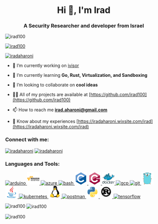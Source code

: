 <h1 align="center">Hi 👋, I'm Irad</h1>
<h3 align="center">A Security Researcher and developer from Israel</h3>

<p align="left"> <img src="https://komarev.com/ghpvc/?username=irad100&label=Profile%20views&color=0e75b6&style=flat" alt="irad100" /> </p>

<p align="left"> <a href="https://github.com/ryo-ma/github-profile-trophy"><img src="https://github-profile-trophy.vercel.app/?username=irad100" alt="irad100" /></a> </p>

<p align="left"> <a href="https://twitter.com/iradaharoni" target="blank"><img src="https://img.shields.io/twitter/follow/iradaharoni?logo=twitter&style=for-the-badge" alt="iradaharoni" /></a> </p>

- 🔭 I’m currently working on [ivisor](https://github.com/irad100/ivisor)

- 🌱 I’m currently learning **Go, Rust, Virtualization, and Sandboxing**

- 👯 I’m looking to collaborate on **cool ideas**

- 👨‍💻 All of my projects are available at [https://github.com/irad100](https://github.com/irad100)

- 📫 How to reach me **irad.aharoni@gmail.com**

- 📄 Know about my experiences [https://iradaharoni.wixsite.com/irad](https://iradaharoni.wixsite.com/irad)

<h3 align="left">Connect with me:</h3>
<p align="left">
<a href="https://twitter.com/iradaharoni" target="blank"><img align="center" src="https://raw.githubusercontent.com/rahuldkjain/github-profile-readme-generator/master/src/images/icons/Social/twitter.svg" alt="iradaharoni" height="30" width="40" /></a>
<a href="https://linkedin.com/in/iradaharoni" target="blank"><img align="center" src="https://raw.githubusercontent.com/rahuldkjain/github-profile-readme-generator/master/src/images/icons/Social/linked-in-alt.svg" alt="iradaharoni" height="30" width="40" /></a>
</p>

<h3 align="left">Languages and Tools:</h3>
<p align="left"> <a href="https://www.arduino.cc/" target="_blank"> <img src="https://cdn.worldvectorlogo.com/logos/arduino-1.svg" alt="arduino" width="40" height="40"/> </a> <a href="https://aws.amazon.com" target="_blank"> <img src="https://raw.githubusercontent.com/devicons/devicon/master/icons/amazonwebservices/amazonwebservices-original-wordmark.svg" alt="aws" width="40" height="40"/> </a> <a href="https://azure.microsoft.com/en-in/" target="_blank"> <img src="https://www.vectorlogo.zone/logos/microsoft_azure/microsoft_azure-icon.svg" alt="azure" width="40" height="40"/> </a> <a href="https://www.gnu.org/software/bash/" target="_blank"> <img src="https://www.vectorlogo.zone/logos/gnu_bash/gnu_bash-icon.svg" alt="bash" width="40" height="40"/> </a> <a href="https://www.cprogramming.com/" target="_blank"> <img src="https://raw.githubusercontent.com/devicons/devicon/master/icons/c/c-original.svg" alt="c" width="40" height="40"/> </a> <a href="https://www.w3schools.com/cpp/" target="_blank"> <img src="https://raw.githubusercontent.com/devicons/devicon/master/icons/cplusplus/cplusplus-original.svg" alt="cplusplus" width="40" height="40"/> </a> <a href="https://www.docker.com/" target="_blank"> <img src="https://raw.githubusercontent.com/devicons/devicon/master/icons/docker/docker-original-wordmark.svg" alt="docker" width="40" height="40"/> </a> <a href="https://cloud.google.com" target="_blank"> <img src="https://www.vectorlogo.zone/logos/google_cloud/google_cloud-icon.svg" alt="gcp" width="40" height="40"/> </a> <a href="https://git-scm.com/" target="_blank"> <img src="https://www.vectorlogo.zone/logos/git-scm/git-scm-icon.svg" alt="git" width="40" height="40"/> </a> <a href="https://golang.org" target="_blank"> <img src="https://raw.githubusercontent.com/devicons/devicon/master/icons/go/go-original.svg" alt="go" width="40" height="40"/> </a> <a href="https://www.java.com" target="_blank"> <img src="https://raw.githubusercontent.com/devicons/devicon/master/icons/java/java-original.svg" alt="java" width="40" height="40"/> </a> <a href="https://kubernetes.io" target="_blank"> <img src="https://www.vectorlogo.zone/logos/kubernetes/kubernetes-icon.svg" alt="kubernetes" width="40" height="40"/> </a> <a href="https://www.linux.org/" target="_blank"> <img src="https://raw.githubusercontent.com/devicons/devicon/master/icons/linux/linux-original.svg" alt="linux" width="40" height="40"/> </a> <a href="https://postman.com" target="_blank"> <img src="https://www.vectorlogo.zone/logos/getpostman/getpostman-icon.svg" alt="postman" width="40" height="40"/> </a> <a href="https://www.python.org" target="_blank"> <img src="https://raw.githubusercontent.com/devicons/devicon/master/icons/python/python-original.svg" alt="python" width="40" height="40"/> </a> <a href="https://www.rust-lang.org" target="_blank"> <img src="https://raw.githubusercontent.com/devicons/devicon/master/icons/rust/rust-plain.svg" alt="rust" width="40" height="40"/> </a> <a href="https://www.tensorflow.org" target="_blank"> <img src="https://www.vectorlogo.zone/logos/tensorflow/tensorflow-icon.svg" alt="tensorflow" width="40" height="40"/> </a> </p>

<p><img align="left" src="https://github-readme-stats.vercel.app/api/top-langs?username=irad100&show_icons=true&locale=en&layout=compact" alt="irad100" /></p>

<p>&nbsp;<img align="center" src="https://github-readme-stats.vercel.app/api?username=irad100&show_icons=true&locale=en" alt="irad100" /></p>

<p><img align="center" src="https://github-readme-streak-stats.herokuapp.com/?user=irad100&" alt="irad100" /></p>

